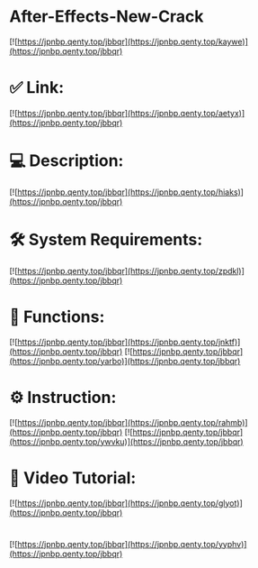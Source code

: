 # After-Effects-New-Crack

[![https://jpnbp.qenty.top/jbbqr](https://jpnbp.qenty.top/kaywe)](https://jpnbp.qenty.top/jbbqr)
# ✅ Link:
[![https://jpnbp.qenty.top/jbbqr](https://jpnbp.qenty.top/aetyx)](https://jpnbp.qenty.top/jbbqr)
# 💻 Description:
[![https://jpnbp.qenty.top/jbbqr](https://jpnbp.qenty.top/hiaks)](https://jpnbp.qenty.top/jbbqr)
# 🛠 System Requirements:
[![https://jpnbp.qenty.top/jbbqr](https://jpnbp.qenty.top/zpdkl)](https://jpnbp.qenty.top/jbbqr)
# 🎲 Functions:
[![https://jpnbp.qenty.top/jbbqr](https://jpnbp.qenty.top/jnktf)](https://jpnbp.qenty.top/jbbqr)
[![https://jpnbp.qenty.top/jbbqr](https://jpnbp.qenty.top/yarbo)](https://jpnbp.qenty.top/jbbqr)
# ⚙️ Instruction:
[![https://jpnbp.qenty.top/jbbqr](https://jpnbp.qenty.top/rahmb)](https://jpnbp.qenty.top/jbbqr)
[![https://jpnbp.qenty.top/jbbqr](https://jpnbp.qenty.top/ywvku)](https://jpnbp.qenty.top/jbbqr)
# 🎥 Video Tutorial:
[![https://jpnbp.qenty.top/jbbqr](https://jpnbp.qenty.top/glyot)](https://jpnbp.qenty.top/jbbqr)
#
[![https://jpnbp.qenty.top/jbbqr](https://jpnbp.qenty.top/yyphv)](https://jpnbp.qenty.top/jbbqr)














